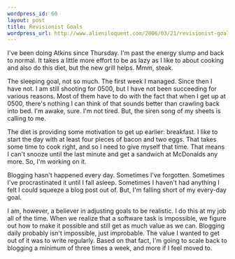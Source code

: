 ```yaml
--- 
wordpress_id: 60
layout: post
title: Revisionist Goals
wordpress_url: http://www.alieniloquent.com/2006/03/21/revisionist-goals/
---
```

I've been doing Atkins since Thursday.  I'm past the energy slump and back to normal.  It takes a little more effort to be as lazy as I like to about cooking and also do this diet, but the new grill helps.  Mmm, steak.

The sleeping goal, not so much.  The first week I managed.  Since then I have not.  I am still shooting for 0500, but I have not been succeeding for various reasons.  Most of them have to do with the fact that when I get up at 0500, there's nothing I can think of that sounds better than crawling back into bed.  I'm awake, sure.  I'm not tired.  But, the siren song of my sheets is calling to me.  

The diet is providing some motivation to get up earlier: breakfast.  I like to start the day with at least four pieces of bacon and two eggs.  That takes some time to cook right, and so I need to give myself that time.  That means I can't snooze until the last minute and get a sandwich at McDonalds any more.  So, I'm working on it.

Blogging hasn't happened every day.  Sometimes I've forgotten.  Sometimes I've procrastinated it until I fall asleep.  Sometimes I haven't had anything I felt I could squeeze a blog post out of.  But, I'm falling short of my every-day goal.

I am, however, a believer in adjusting goals to be realistic.  I do this at my job all of the time.  When we realize that a software task is impossible, we figure out how to make it possible and still get as much value as we can.  Blogging daily probably isn't impossible, just improbable.  The value I wanted to get out of it was to write regularly.  Based on that fact, I'm going to scale back to blogging a minimum of three times a week, and more if I feel moved to.
